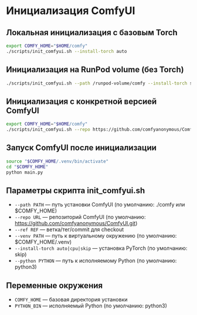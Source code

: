 # Инициализация ComfyUI

## Локальная инициализация с базовым Torch

```bash
export COMFY_HOME="$HOME/comfy"
./scripts/init_comfyui.sh --install-torch auto
```

## Инициализация на RunPod volume (без Torch)

```bash
./scripts/init_comfyui.sh --path /runpod-volume/comfy --install-torch skip
```

## Инициализация с конкретной версией ComfyUI

```bash
export COMFY_HOME="$HOME/comfy"
./scripts/init_comfyui.sh --repo https://github.com/comfyanonymous/ComfyUI.git --ref v0.1.0 --install-torch auto
```

## Запуск ComfyUI после инициализации

```bash
source "$COMFY_HOME/.venv/bin/activate"
cd "$COMFY_HOME"
python main.py
```

## Параметры скрипта init_comfyui.sh

-   `--path PATH` — путь установки ComfyUI (по умолчанию: ./comfy или $COMFY_HOME)
-   `--repo URL` — репозиторий ComfyUI (по умолчанию: https://github.com/comfyanonymous/ComfyUI.git)
-   `--ref REF` — ветка/тег/commit для checkout
-   `--venv PATH` — путь к виртуальному окружению (по умолчанию: $COMFY_HOME/.venv)
-   `--install-torch auto|cpu|skip` — установка PyTorch (по умолчанию: skip)
-   `--python PYTHON` — путь к исполняемому Python (по умолчанию: python3)

## Переменные окружения

-   `COMFY_HOME` — базовая директория установки
-   `PYTHON_BIN` — исполняемый Python (по умолчанию: python3)
